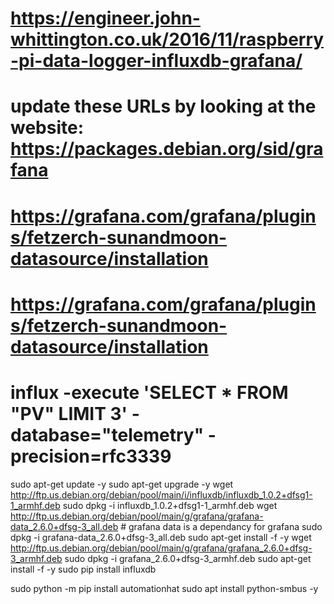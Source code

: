 # https://engineer.john-whittington.co.uk/2016/11/raspberry-pi-data-logger-influxdb-grafana/
# update these URLs by looking at the website: https://packages.debian.org/sid/grafana
# https://grafana.com/grafana/plugins/fetzerch-sunandmoon-datasource/installation
# https://grafana.com/grafana/plugins/fetzerch-sunandmoon-datasource/installation
# influx -execute 'SELECT * FROM "PV" LIMIT 3' -database="telemetry" -precision=rfc3339

sudo apt-get update -y
sudo apt-get upgrade -y
wget http://ftp.us.debian.org/debian/pool/main/i/influxdb/influxdb_1.0.2+dfsg1-1_armhf.deb
sudo dpkg -i influxdb_1.0.2+dfsg1-1_armhf.deb
wget http://ftp.us.debian.org/debian/pool/main/g/grafana/grafana-data_2.6.0+dfsg-3_all.deb # grafana data is a dependancy for grafana
sudo dpkg -i grafana-data_2.6.0+dfsg-3_all.deb
sudo apt-get install -f -y
wget http://ftp.us.debian.org/debian/pool/main/g/grafana/grafana_2.6.0+dfsg-3_armhf.deb
sudo dpkg -i grafana_2.6.0+dfsg-3_armhf.deb
sudo apt-get install -f -y
sudo pip install influxdb

sudo python -m pip install automationhat
sudo apt install python-smbus -y
